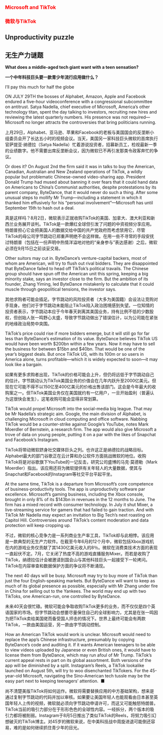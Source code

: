 ### <font color='red'>Microsoft and TikTok</font>
### <font color='red'>微软与TikTok</font>
## Unproductivity puzzle 
## 无生产力谜题 
**What does a middle-aged tech giant want with a teen sensation?** 

**一个中年科技巨头要一款青少年流行应用做什么？** 

I’ll pay this much for half the globe

ON JULY 29TH the bosses of Alphabet, Amazon, Apple and Facebook endured a five-hour videoconference with a congressional subcommittee on antitrust. Satya Nadella, chief executive of Microsoft, America’s other technology titan, spent the day talking to investors, recruiting new hires and reviewing the latest quarterly numbers. His presence was not required—Microsoft no longer attracts the controversies that bring politicians running.

上月29日，Alphabet、亚马逊、苹果和Facebook的老板与美国国会的反垄断小组委员会开了长达五小时的视频会议。当天，美国另一家科技巨头微软的首席执行官萨提亚·纳德拉（Satya Nadella）忙着游说投资者，招募新员工，检视最新一季的业绩数字。他不需要出席反垄断会议，因为微软已不再引发那类令政客奔忙的争议。

Or does it? On August 2nd the firm said it was in talks to buy the American, Canadian, Australian and New Zealand operations of TikTok, a wildly popular but problematic Chinese-owned video-sharing app. President Donald Trump had mused about banning it over fears that it could hand data on Americans to China’s Communist authorities, despite protestations by its parent company, ByteDance, that it would never do such a thing. After some unusual steps to mollify Mr Trump—including a statement in which it thanked him effusively for his “personal involvement”—Microsoft has until September 15th to hash out a deal.

真是这样吗？8月2日，微软表示正就收购TikTok的美国、加拿大、澳大利亚和新西兰业务展开谈判。TikTok是一款爆红全球但引发了问题的中资视频分享应用。特朗普担心它会把美国人的数据交给中国的共产党政府而考虑禁用它，尽管TikTok的母公司字节跳动已郑重声明绝不会这样做。在用一些不寻常的手段安抚过特朗普（包括在一份声明中热情洋溢地对他的“亲身参与”表达感谢）之后，微软必须在9月15日之前谈妥交易。

Other suitors may cut in. ByteDance’s venture-capital backers, most of whom are American, will try to flush out rival bidders. They are disappointed that ByteDance failed to head off TikTok’s political travails. The Chinese group should have spun off the American unit this spring, keeping a big minority stake, says an investor close to the firm. But the ambition of its founder, Zhang Yiming, led ByteDance mistakenly to calculate that it could muscle through geopolitical tensions, the investor says.

其他求购者可能会插足。字节跳动的风险投资者（大多为美国籍）会设法让竞购对手现身。他们对于字节跳动未能阻止TikTok陷入政治困境感到失望。一位知情的投资者表示，字节跳动本应于今年春天剥离其美国业务，持有比例不低的少数股权，但创始人张一鸣野心太盛，导致字节跳动做出了错误估计，以为公司能在紧张的地缘政治局势中突围。

TikTok’s price could rise if more bidders emerge, but it will still go for far less than ByteDance’s estimation of its value. ByteDance believes TikTok US would have been worth $200bn within a few years. Now it may have to sell the business for between $15bn and $40bn. That would be one of the year’s biggest deals. But once TikTok US, with its 100m or so users in America alone, turns profitable—which it is widely expected to soon—it may look like a bargain.

如果有更多求购者出现，TikTok的价格可能会上升，但仍将远低于字节跳动自己的估计。字节跳动认为TikTok美国业务的价值会在几年内跃升至2000亿美元。但现在它可能不得不以150亿至400亿美元的价格出售该部门。这会是今年最大的收购案之一。但TikTok美国业务仅在美国就约有一亿用户，一旦开始盈利（普遍认为这很快会发生），这笔收购可能会显得非常划算。

TikTok would propel Microsoft into the social-media big league. That may be Mr Nadella’s strategic aim. Google, the main division of Alphabet, is challenging Microsoft in cloud computing and office software. Nabbing TikTok would be a counter-strike against Google’s YouTube, notes Mark Moerdler of Bernstein, a research firm. The app would also give Microsoft a trove of data on young people, putting it on a par with the likes of Snapchat and Facebook’s Instagram.

TikTok将带动微软跻身社交媒体巨头之列。也许这正是纳德拉的战略目标。Alphabet最大的部门谷歌正在云计算和办公软件方面挑战微软的地位。收购TikTok将是对谷歌旗下YouTube的一记反击，研究公司盛博的马克·莫德勒（Mark Moerdler）指出。该应用还将为微软提供有关年轻人的大量数据，使其与Snapchat和Facebook的Instagram等社交平台平起平坐。

At the same time, TikTok is a departure from Microsoft’s core competence of business-productivity tools. The app is unproductivity software par excellence. Microsoft’s gaming business, including the Xbox console, brought in only 8% of its $143bn in revenues in the 12 months to June. The firm has a mixed record with consumer technology. In July it shut Mixer, a live-streaming service for gamers that had failed to gain traction. And with TikTok Mr Nadella may expect an invitation to Big Tech’s next roasting on Capitol Hill. Controversies around TikTok’s content moderation and data protection will keep cropping up.

不过，微软的核心竞争力是一系列商业生产率工具，TikTok却与此相悖。该应用是一款典型的无生产力软件。在截至今年6月的12个月中，微软包括Xbox游戏机在内的游戏业务仅贡献了其1430亿美元收入的8％。微软在消费类技术方面的表现一直起伏不定。7月，它关闭了热度不高的游戏直播服务Mixer。而若是收购了TikTok，纳德拉估计会被邀请到国会山与其他科技巨头一起接受下一轮拷问。TikTok在内容审查和数据保护方面的争议将不断涌现。

The next 40 days will be busy. Microsoft may try to buy more of TikTok than just the four English-speaking markets. But ByteDance will want to keep as much of its global presence as possible, especially with Mr Zhang under fire in China for selling out to the Yankees. The world may end up with two TikToks, one American-run, one controlled by ByteDance.

未来40天会很忙碌。微软可能会争取收购TikTok更多的业务，而不仅仅是四个英语国家的市场。但字节跳动会想要尽量保住自己的全球影响力，尤其是在张一鸣因为把TikTok卖给美国佬而备受国人抨击的情况下。世界上最终可能会有两款TikTok，一款由美国运营，另一款由字节跳动控制。

How an American TikTok would work is unclear. Microsoft would need to replace the app’s Chinese infrastructure, presumably by copying ByteDance’s code and auditing it. If it wants American teenagers to be able to view videos uploaded by Japanese or even British ones, it would have to license them from ByteDance, which may run afoul of Mr Trump. TikTok’s current appeal rests in part on its global assortment. Both versions of the app will be diminished by a split. Instagram’s Reels, a TikTok lookalike launched on August 5th, will try to woo disenchanted TikTokers. For the 45-year-old Microsoft, navigating the Sino-American tech tussle may be the easy part next to keeping teenagers’ attention.  ■

尚不清楚美版TikTok将如何运作。微软将需要替换应用的中方基础架构，想来是通过复制字节跳动的代码并加以审核。如果要让美国年轻人也能观看由日本甚至英国年轻人上传的视频，微软就必须向字节跳动申请许可，而这又可能触怒特朗普。TikTok当前的吸引力部分在于形形色色的全球性内容。一经拆分，两个版本的吸引力都将被削弱。Instagram于8月5日推出了类似TikTok的Reels，将努力吸引幻想破灭的TikTok博主。对45岁的微软来说，在中美科技战中周旋进退可能倒还容易，难的是如何继续抓住青少年的目光。 

